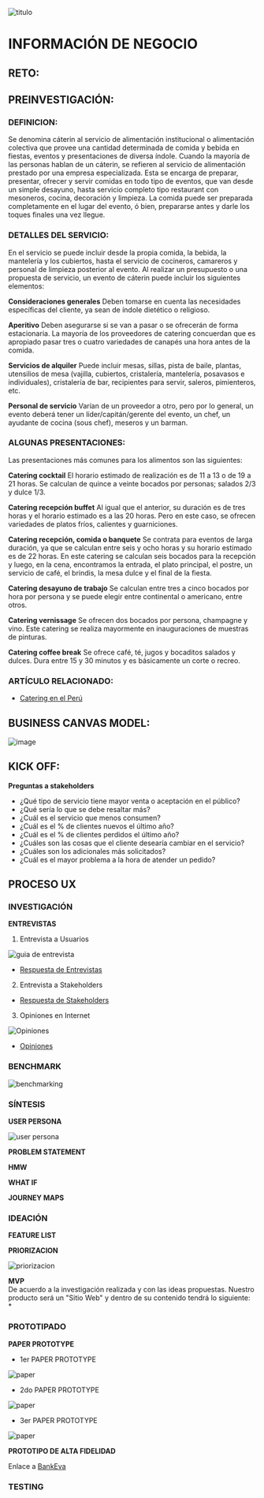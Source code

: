   
![titulo](assets/images/banco-03.png)   
# INFORMACIÓN DE NEGOCIO
## RETO:

## PREINVESTIGACIÓN:    
### DEFINICION:
Se denomina cáterin al servicio de alimentación institucional o alimentación colectiva que provee una cantidad determinada de comida y bebida en fiestas, eventos y presentaciones de diversa índole.
Cuando la mayoría de las personas hablan de un cáterin, se refieren al servicio de alimentación prestado por una empresa especializada. Esta se encarga de preparar, presentar, ofrecer y servir comidas en todo tipo de eventos, que van desde un simple desayuno, hasta servicio completo tipo restaurant con mesoneros, cocina, decoración y limpieza. La comida puede ser preparada completamente en el lugar del evento, ó bien, prepararse antes y darle los toques finales una vez llegue.

### DETALLES DEL SERVICIO:
En el servicio se puede incluir desde la propia comida, la bebida, la mantelería y los cubiertos, hasta el servicio de cocineros, camareros y personal de limpieza posterior al evento.
Al realizar un presupuesto o una propuesta de servicio, un evento de cáterin puede incluir los siguientes elementos:

**Consideraciones generales**
Deben tomarse en cuenta las necesidades específicas del cliente, ya sean de índole dietético o religioso.

**Aperitivo**
Deben asegurarse si se van a pasar o se ofrecerán de forma estacionaria. La mayoría de los proveedores de catering concuerdan que es apropiado pasar tres o cuatro variedades de canapés una hora antes de la comida.

**Servicios de alquiler**
Puede incluir mesas, sillas, pista de baile, plantas, utensilios de mesa (vajilla, cubiertos, cristalería, mantelería, posavasos e individuales), cristalería de bar, recipientes para servir, saleros, pimienteros, etc. 

**Personal de servicio**
Varían de un proveedor a otro, pero por lo general, un evento deberá tener un líder/capitán/gerente del evento, un chef, un ayudante de cocina (sous chef), meseros y un barman. 

### ALGUNAS PRESENTACIONES: 
Las presentaciones más comunes para los alimentos son las siguientes:

**Catering cocktail**
El horario estimado de realización es de 11 a 13 o de 19 a 21 horas. Se calculan de quince a veinte bocados por personas; salados 2/3 y dulce 1/3.

**Catering recepción buffet**
Al igual que el anterior, su duración es de tres horas y el horario estimado es a las 20 horas. Pero en este caso, se ofrecen variedades de platos fríos, calientes y guarniciones.

**Catering recepción, comida o banquete**
Se contrata para eventos de larga duración, ya que se calculan entre seis y ocho horas y su horario estimado es de 22 horas. En este catering se calculan seis bocados para la recepción y luego, en la cena, encontramos la entrada, el plato principal, el postre, un servicio de café, el brindis, la mesa dulce y el final de la fiesta.

**Catering desayuno de trabajo**
Se calculan entre tres a cinco bocados por hora por persona y se puede elegir entre continental o americano, entre otros.

**Catering vernissage**
Se ofrecen dos bocados por persona, champagne y vino. Este catering se realiza mayormente en inauguraciones de muestras de pinturas.

**Catering coffee break**
Se ofrece café, té, jugos y bocaditos salados y dulces. Dura entre 15 y 30 minutos y es básicamente un corte o recreo.

### ARTÍCULO RELACIONADO:
* [Catering en el Perú](https://gestion.pe/tendencias/90-quienes-brindan-servicios-catering-son-personas-naturales-56461)

## BUSINESS CANVAS MODEL:
![image](assets/images/bcm.jpg)

## KICK OFF:     
**Preguntas a stakeholders**

* ¿Qué tipo de servicio tiene mayor venta o aceptación en el público?
* ¿Qué sería lo que se debe resaltar más?
* ¿Cuál es el servicio que menos consumen?
* ¿Cuál es el % de clientes nuevos el último año?
* ¿Cuál es el % de clientes perdidos el último año?
* ¿Cuáles son las cosas que el cliente desearía cambiar en el servicio?
* ¿Cuáles son los adicionales más solicitados?
* ¿Cuál es el mayor problema a la hora de atender un pedido?

## PROCESO UX
### INVESTIGACIÓN
**ENTREVISTAS**

1. Entrevista a Usuarios

![guia de entrevista](assets/images/guia-usuarios.png) 

  * [Respuesta de Entrevistas ]()

2. Entrevista a Stakeholders

  * [Respuesta de Stakeholders](https://drive.google.com/open?id=1nmbYCwqGCXXpzw9A_bMAlkXIah-siT2n)

3. Opiniones en Internet

![Opiniones](assets/images/foros.png) 

  * [Opiniones](https://www.matrimonio.com.pe/debates/opiniones-sobre-catering--t1500)

### BENCHMARK

![benchmarking](assets/images/benchmark.png)

### SÍNTESIS

**USER PERSONA**

![user persona]()

**PROBLEM STATEMENT**

**HMW**

**WHAT IF**

**JOURNEY MAPS**    

### IDEACIÓN
**FEATURE LIST**

**PRIORIZACION**

![priorizacion](assets/images/banco-02.png)

**MVP**      
De acuerdo a la investigación realizada y con las ideas propuestas. Nuestro producto será un "Sitio Web" y dentro de su contenido tendrá lo siguiente:    
*    

### PROTOTIPADO  

**PAPER PROTOTYPE** 
* 1er PAPER PROTOTYPE 

![paper](assets/images/paperp1.png) 

* 2do PAPER PROTOTYPE 

![paper](assets/images/paperp2.png) 

* 3er PAPER PROTOTYPE 

![paper](assets/images/paperp3.png)            

**PROTOTIPO DE ALTA FIDELIDAD** 

Enlace a [BankEva](https://marvelapp.com/c4i70ce)   

### TESTING 
